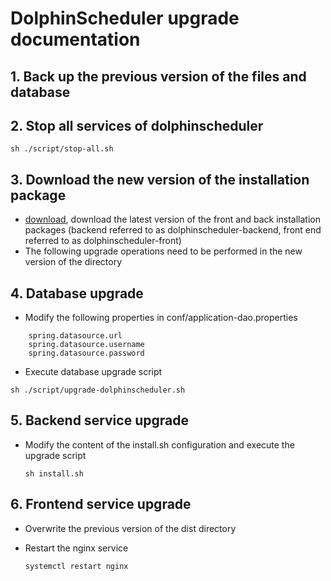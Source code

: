 
# DolphinScheduler upgrade documentation

## 1. Back up the previous version of the files and database

## 2. Stop all services of dolphinscheduler

 `sh ./script/stop-all.sh`

## 3. Download the new version of the installation package

- [download](/en-us/download/download.html), download the latest version of the front and back installation packages (backend referred to as dolphinscheduler-backend, front end referred to as dolphinscheduler-front)
- The following upgrade operations need to be performed in the new version of the directory

## 4. Database upgrade
- Modify the following properties in conf/application-dao.properties

```
    spring.datasource.url
    spring.datasource.username
    spring.datasource.password
```

- Execute database upgrade script

`sh ./script/upgrade-dolphinscheduler.sh`

## 5. Backend service upgrade

- Modify the content of the install.sh configuration and execute the upgrade script
  
  `sh install.sh`

## 6. Frontend service upgrade

- Overwrite the previous version of the dist directory
- Restart the nginx service
  
    `systemctl restart nginx`
